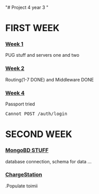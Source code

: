 "# Project 4 year 3 " 

# FIRST WEEK 


### [Week 1 ](https://github.com/muhro/projekti34.1/tree/master/firstWeek/week1) 
PUG stuff and servers one and two

### [Week 2](https://github.com/muhro/projekti34.1/tree/master/firstWeek/week2) 
Routing(1-7 DONE) and Middleware DONE

### [Week 4](https://github.com/muhro/projekti34.1/tree/master/firstWeek/week4) 
Passport tried 
	<pre>Cannot POST /auth/login</pre>
	
	
# SECOND WEEK 

### [MongoBD STUFF](https://github.com/muhro/projekti34.1/tree/master/secondWeek/week4) 
database connection, schema for data ...

### [ChargeStation](https://github.com/muhro/projekti34.1/tree/master/chargemap) 
.Populate toimii